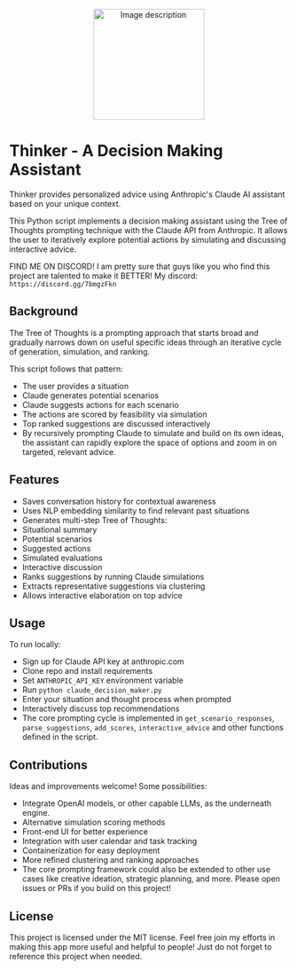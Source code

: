 <p align="center">
  <img src="https://github.com/AspadaX/Thinker_DecisionMakingAssistant/blob/main/decision_maker_logo.png" alt="Image description" width="200" height="200">
</p>

# Thinker - A Decision Making Assistant

Thinker provides personalized advice using Anthropic's Claude AI assistant based on your unique context.

This Python script implements a decision making assistant using the Tree of Thoughts prompting technique with the Claude API from Anthropic. It allows the user to iteratively explore potential actions by simulating and discussing interactive advice.

FIND ME ON DISCORD! I am pretty sure that guys like you who find this project are talented to make it BETTER! My discord: `https://discord.gg/7bmgzFkn`

## Background
The Tree of Thoughts is a prompting approach that starts broad and gradually narrows down on useful specific ideas through an iterative cycle of generation, simulation, and ranking.

This script follows that pattern:

- The user provides a situation
- Claude generates potential scenarios
- Claude suggests actions for each scenario
- The actions are scored by feasibility via simulation
- Top ranked suggestions are discussed interactively
- By recursively prompting Claude to simulate and build on its own ideas, the assistant can rapidly explore the space of options and zoom in on targeted, relevant advice.

## Features
- Saves conversation history for contextual awareness
- Uses NLP embedding similarity to find relevant past situations
- Generates multi-step Tree of Thoughts:
- Situational summary
- Potential scenarios
- Suggested actions
- Simulated evaluations
- Interactive discussion
- Ranks suggestions by running Claude simulations
- Extracts representative suggestions via clustering
- Allows interactive elaboration on top advice

## Usage
To run locally:

- Sign up for Claude API key at anthropic.com
- Clone repo and install requirements
- Set `ANTHROPIC_API_KEY` environment variable
- Run `python claude_decision_maker.py`
- Enter your situation and thought process when prompted
- Interactively discuss top recommendations
- The core prompting cycle is implemented in `get_scenario_responses`, `parse_suggestions`, `add_scores`, `interactive_advice` and other functions defined in the script.

## Contributions
Ideas and improvements welcome! Some possibilities:

- Integrate OpenAI models, or other capable LLMs, as the underneath engine.
- Alternative simulation scoring methods
- Front-end UI for better experience
- Integration with user calendar and task tracking
- Containerization for easy deployment
- More refined clustering and ranking approaches
- The core prompting framework could also be extended to other use cases like creative ideation, strategic planning, and more. Please open issues or PRs if you build on this project!

## License
This project is licensed under the MIT license. Feel free join my efforts in making this app more useful and helpful to people!
Just do not forget to reference this project when needed. 
